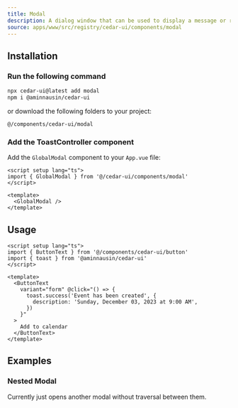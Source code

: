 ```yaml
---
title: Modal
description: A dialog window that can be used to display a message or request user input.
source: apps/www/src/registry/cedar-ui/components/modal
---
```

<ComponentPreview name="ModalDemo" />

## Installation

<Steps>

### Run the following command

 ```bash
npx cedar-ui@latest add modal
npm i @aminnausin/cedar-ui
```

or download the following folders to your project:

`@/components/cedar-ui/modal`

### Add the ToastController component

Add the `GlobalModal` component to your `App.vue` file:

```vue title="App.vue"
<script setup lang="ts">
import { GlobalModal } from '@/cedar-ui/components/modal'
</script>

<template>
  <GlobalModal />
</template>
```

</Steps>

## Usage

```vue
<script setup lang="ts">
import { ButtonText } from '@/components/cedar-ui/button'
import { toast } from '@aminnausin/cedar-ui'
</script>

<template>
  <ButtonText
    variant="form" @click="() => {
      toast.success('Event has been created', {
        description: 'Sunday, December 03, 2023 at 9:00 AM',
      })
    }"
  >
    Add to calendar
  </ButtonText>
</template>
```

## Examples

### Nested Modal

Currently just opens another modal without traversal between them.

<ComponentPreview name="NestedModalDemo" />

